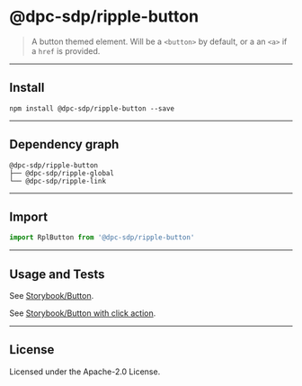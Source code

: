 # @dpc-sdp/ripple-button

> A button themed element. Will be a `<button>` by default, or a an `<a>` if a
`href` is provided.

--------------------------------------------------------------------------------

## Install

```shell
npm install @dpc-sdp/ripple-button --save
```

--------------------------------------------------------------------------------

## Dependency graph

```shell
@dpc-sdp/ripple-button
├── @dpc-sdp/ripple-global
└── @dpc-sdp/ripple-link
```

--------------------------------------------------------------------------------

## Import

```js
import RplButton from '@dpc-sdp/ripple-button'
```

--------------------------------------------------------------------------------

## Usage and Tests

See [Storybook/Button](https://ripple.sdp.vic.gov.au/?selectedKind=Atoms/Button&selectedStory=Button).

See [Storybook/Button with click action](https://ripple.sdp.vic.gov.au/?selectedKind=Atoms/Button&selectedStory=Button%20with%20click%20action).

--------------------------------------------------------------------------------

## License

Licensed under the Apache-2.0 License.
